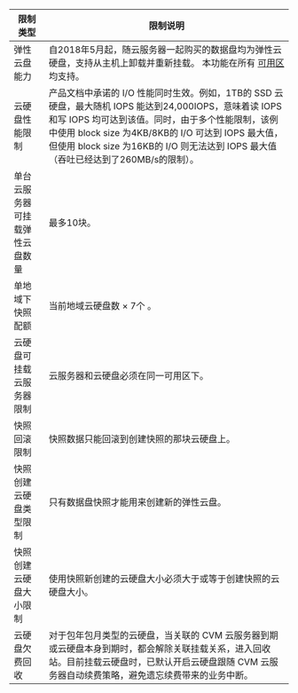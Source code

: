 | 限制类型 | 限制说明 | 
| --- |  --- |
| 弹性云盘能力 | 自2018年5月起，随云服务器一起购买的数据盘均为弹性云硬盘，支持从主机上卸载并重新挂载。 本功能在所有 [可用区](https://cloud.tencent.com/doc/api/229/1286) 均支持。 |
| 云硬盘性能限制| 产品文档中承诺的 I/O 性能同时生效。例如，1TB的 SSD 云硬盘，最大随机 IOPS 能达到24,000IOPS，意味着读 IOPS 和写 IOPS 均可达到该值。同时，由于多个性能限制，该例中使用 block size 为4KB/8KB的 I/O 可达到 IOPS 最大值，但使用 block size 为16KB的 I/O 则无法达到 IOPS 最大值（吞吐已经达到了260MB/s的限制）。 |
| 单台云服务器可挂载弹性云盘数量 |最多10块。 |
| 单地域下快照配额 |当前地域云硬盘数 × 7个 。|
| 云硬盘可挂载云服务器限制 | 云服务器和云硬盘必须在同一可用区下。 |
| 快照回滚限制 |快照数据只能回滚到创建快照的那块云硬盘上。 |
| 快照创建云硬盘类型限制 |只有数据盘快照才能用来创建新的弹性云盘。 |
| 快照创建云硬盘大小限制 |使用快照新创建的云硬盘大小必须大于或等于创建快照的云硬盘大小。 |
| 云硬盘欠费回收 |对于包年包月类型的云硬盘，当关联的 CVM 云服务器到期或云硬盘本身到期时，都会解除关联挂载关系，进入回收站。目前挂载云硬盘时，已默认开启云硬盘跟随 CVM 云服务器自动续费策略，避免遗忘续费带来的业务中断。 |
